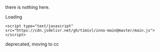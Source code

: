 there is nothing here.


Loading
```
<script type="text/javascript" src="https://cdn.jsdelivr.net/gh/timivl/inno-main@master/main.js"></script>
```

deprecated, moving to cc
